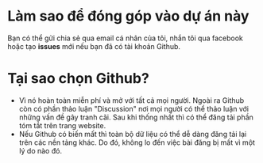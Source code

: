 # Làm sao để đóng góp vào dự án này

Bạn có thể gửi chia sẻ qua email cá nhân của tôi, nhắn tôi qua facebook hoặc tạo **issues** mới nếu bạn đã có tài khoản Github.

# Tại sao chọn Github?
- Vì nó hoàn toàn miễn phí và mở với tất cả mọi người. Ngoài ra Github còn có phần thảo luận "Discussion" nơi mọi người có thể thảo luận với những vấn đề gây tranh cãi. Sau khi thống nhất thì có thể đăng tải phần tóm tắt trên trang website.
- Nếu Github có biến mất thì toàn bộ dữ liệu có thể dễ dàng đăng tải lại trên các nền tảng khác. Do đó, không lo đến việc bài đăng bị mất vì một lý do nào đó.

